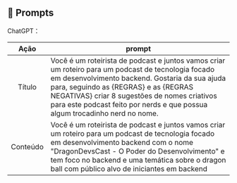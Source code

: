 ## 🧠 Prompts


ChatGPT：

|   Ação   | prompt                                                                                                                                                                                                                                                                         |
| :------: | ------------------------------------------------------------------------------------------------------------------------------------------------------------------------------------------------------------------------------------------------------------------------------ |
|  Título  | Você é um roteirista de podcast e juntos vamos criar um roteiro para um podcast de tecnologia focado em desenvolvimento backend. Gostaria da sua ajuda para, seguindo as {REGRAS} e as {REGRAS NEGATIVAS} criar 8 sugestões de nomes criativos para este podcast feito por nerds e que possua algum trocadinho nerd no nome.                                                        |
| Conteúdo | Você é um roteirista de podcast e juntos vamos criar um roteiro para um podcast de tecnologia focado em desenvolvimento backend com o nome "DragonDevsCast - O Poder do Desenvolvimento" e tem foco no backend e uma temática sobre o dragon ball com público alvo de iniciantes em backend                                                        |

